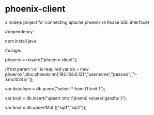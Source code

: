 phoenix-client
==============

a nodejs project for connecting apache phoenix (a hbase SQL interface)

#dependency:

npm install java


#usage:

phoenix = require("phoenix-client");

//first param 'url' is required
var db = new phoenix("jdbc:phoenix:nn1,192.168.0.121","username","passwd",["-Xmx1024m"]);


var dataJson = db.query("select * from t1 limit 1");

var bool = db.insert("upsert into t1(name) values('gaozhu')");

var bool = db.upsertMuti(["sql1","sql2"]);
